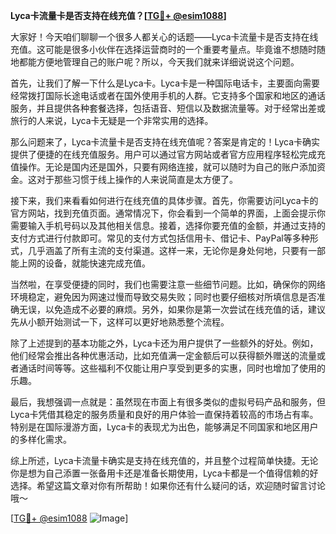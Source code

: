 **Lyca卡流量卡是否支持在线充值？[[TG💪+ @esim1088](https://t.me/s/esim1088)]**

大家好！今天咱们聊聊一个很多人都关心的话题——Lyca卡流量卡是否支持在线充值。这可能是很多小伙伴在选择运营商时的一个重要考量点。毕竟谁不想随时随地都能方便地管理自己的账户呢？所以，今天我们就来详细说说这个问题。

首先，让我们了解一下什么是Lyca卡。Lyca卡是一种国际电话卡，主要面向需要经常拨打国际长途电话或者在国外使用手机的人群。它支持多个国家和地区的通话服务，并且提供各种套餐选择，包括语音、短信以及数据流量等。对于经常出差或旅行的人来说，Lyca卡无疑是一个非常实用的选择。

那么问题来了，Lyca卡流量卡是否支持在线充值呢？答案是肯定的！Lyca卡确实提供了便捷的在线充值服务。用户可以通过官方网站或者官方应用程序轻松完成充值操作。无论是国内还是国外，只要有网络连接，就可以随时为自己的账户添加资金。这对于那些习惯于线上操作的人来说简直是太方便了。

接下来，我们来看看如何进行在线充值的具体步骤。首先，你需要访问Lyca卡的官方网站，找到充值页面。通常情况下，你会看到一个简单的界面，上面会提示你需要输入手机号码以及其他相关信息。接着，选择你要充值的金额，并通过支持的支付方式进行付款即可。常见的支付方式包括信用卡、借记卡、PayPal等多种形式，几乎涵盖了所有主流的支付渠道。这样一来，无论你是身处何地，只要有一部能上网的设备，就能快速完成充值。

当然啦，在享受便捷的同时，我们也需要注意一些细节问题。比如，确保你的网络环境稳定，避免因为网速过慢而导致交易失败；同时也要仔细核对所填信息是否准确无误，以免造成不必要的麻烦。另外，如果你是第一次尝试在线充值的话，建议先从小额开始测试一下，这样可以更好地熟悉整个流程。

除了上述提到的基本功能之外，Lyca卡还为用户提供了一些额外的好处。例如，他们经常会推出各种优惠活动，比如充值满一定金额后可以获得额外赠送的流量或者通话时间等等。这些福利不仅能让用户享受到更多的实惠，同时也增加了使用的乐趣。

最后，我想强调一点就是：虽然现在市面上有很多类似的虚拟号码产品和服务，但Lyca卡凭借其稳定的服务质量和良好的用户体验一直保持着较高的市场占有率。特别是在国际漫游方面，Lyca卡的表现尤为出色，能够满足不同国家和地区用户的多样化需求。

综上所述，Lyca卡流量卡确实是支持在线充值的，并且整个过程简单快捷。无论你是想为自己添置一张备用卡还是准备长期使用，Lyca卡都是一个值得信赖的好选择。希望这篇文章对你有所帮助！如果你还有什么疑问的话，欢迎随时留言讨论哦～

[[TG💪+ @esim1088](https://t.me/s/esim1088) ![Image](https://i.postimg.cc/4NQfJmqS/Snipaste-2025-05-13-00-14-12.png)]